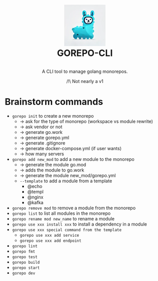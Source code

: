 
<div style="display:flex;flex-flow:column;align-items: center;">
    <img style="margin-bottom:0;" width="130" src="./gorepo.png" alt="logo" />
    <h1 style="margin-top:0;padding-top:5px">GOREPO-CLI</h1>
</div>

<p style="text-align:center;">
    A CLI tool to manage golang monorepos.
</p>

<p style="text-align:center;">
    /!\ Not nearly a v1
</p>

# Brainstorm commands

- `gorepo init` to create a new monorepo 
  - -> ask for the type of monorepo (workspace vs module rewrite)
  - -> ask vendor or not
  - -> generate go.work
  - -> generate gorepo.yml
  - -> generate .gitignore
  - -> generate docker-compose.yml (if user wants)
  - -> how many servers
- `gorepo add new_mod` to add a new module to the monorepo
  - -> generate the module go.mod
  - -> adds the module to go.work
  - -> generate the module new_mod/gorepo.yml
  - `--template` to add a module from a template
    - @echo
    - @templ
    - @nginx
    - @kafka
- `gorepo remove mod` to remove a module from the monorepo
- `gorepo list` to list all modules in the monorepo
- `gorepo rename mod new_name` to rename a module
- `gorepo use xxx install xxx` to install a dependency in a module
- `gorepo use xxx special command from the template`
  - `gorepo use xxx add service`
  - `gorepo use xxx add endpoint`
- `gorepo lint`
- `gorepo fmt`
- `gorepo test`
- `gorepo build`
- `gorepo start`
- `gorepo dev`